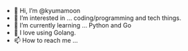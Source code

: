 - 👋 Hi, I’m @kyumamoon
- 👀 I’m interested in ... coding/programming and tech things.
- 🌱 I’m currently learning ... Python and Go
- 💞️ I love using Golang.
- 📫 How to reach me ...

<!---
kyumamoon/kyumamoon is a ✨ special ✨ repository because its `README.md` (this file) appears on your GitHub profile.
You can click the Preview link to take a look at your changes.
--->
